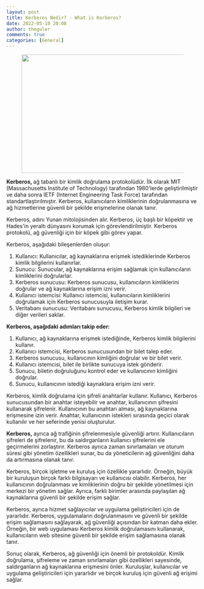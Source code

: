 ```yaml
---
layout: post
title: Kerberos Nedir? - What is Kerberos?
date: 2022-05-10 20:08
author: theguler
comments: true
categories: [General]
---
```

<!-- wp:image {"id":3054,"width":496,"height":310,"sizeSlug":"large","linkDestination":"none"} -->
<figure class="wp-block-image size-large is-resized"><img src="https://theguler.wordpress.com/wp-content/uploads/2022/05/kerberos.png?w=574" alt="" class="wp-image-3054" width="496" height="310" /></figure>
<!-- /wp:image -->

<!-- wp:paragraph -->
<p><strong>Kerberos, </strong>ağ tabanlı bir kimlik doğrulama protokolüdür. İlk olarak MIT (Massachusetts Institute of Technology) tarafından 1980'lerde geliştirilmiştir ve daha sonra IETF (Internet Engineering Task Force) tarafından standartlaştırılmıştır. Kerberos, kullanıcıların kimliklerinin doğrulanmasına ve ağ hizmetlerine güvenli bir şekilde erişmelerine olanak tanır.</p>
<!-- /wp:paragraph -->

<!-- wp:paragraph -->
<p>Kerberos, adını Yunan mitolojisinden alır. Kerberos, üç başlı bir köpektir ve Hades'in yeraltı dünyasını korumak için görevlendirilmiştir. Kerberos protokolü, ağ güvenliği için bir köpek gibi görev yapar.</p>
<!-- /wp:paragraph -->

<!-- wp:paragraph -->
<p>Kerberos, aşağıdaki bileşenlerden oluşur:</p>
<!-- /wp:paragraph -->

<!-- wp:list {"ordered":true} -->
<ol><!-- wp:list-item -->
<li>Kullanıcı: Kullanıcılar, ağ kaynaklarına erişmek istediklerinde Kerberos kimlik bilgilerini kullanırlar.</li>
<!-- /wp:list-item -->

<!-- wp:list-item -->
<li>Sunucu: Sunucular, ağ kaynaklarına erişim sağlamak için kullanıcıların kimliklerini doğrularlar.</li>
<!-- /wp:list-item -->

<!-- wp:list-item -->
<li>Kerberos sunucusu: Kerberos sunucusu, kullanıcıların kimliklerini doğrular ve ağ kaynaklarına erişim izni verir.</li>
<!-- /wp:list-item -->

<!-- wp:list-item -->
<li>Kullanıcı istemcisi: Kullanıcı istemcisi, kullanıcıların kimliklerini doğrulamak için Kerberos sunucusuyla iletişim kurar.</li>
<!-- /wp:list-item -->

<!-- wp:list-item -->
<li>Veritabanı sunucusu: Veritabanı sunucusu, Kerberos kimlik bilgileri ve diğer verileri saklar.</li>
<!-- /wp:list-item --></ol>
<!-- /wp:list -->

<!-- wp:paragraph -->
<p><strong>Kerberos, aşağıdaki adımları takip eder:</strong></p>
<!-- /wp:paragraph -->

<!-- wp:list {"ordered":true} -->
<ol><!-- wp:list-item -->
<li>Kullanıcı, ağ kaynaklarına erişmek istediğinde, Kerberos kimlik bilgilerini kullanır.</li>
<!-- /wp:list-item -->

<!-- wp:list-item -->
<li>Kullanıcı istemcisi, Kerberos sunucusundan bir bilet talep eder.</li>
<!-- /wp:list-item -->

<!-- wp:list-item -->
<li>Kerberos sunucusu, kullanıcının kimliğini doğrular ve bir bilet verir.</li>
<!-- /wp:list-item -->

<!-- wp:list-item -->
<li>Kullanıcı istemcisi, bilet ile birlikte sunucuya istek gönderir.</li>
<!-- /wp:list-item -->

<!-- wp:list-item -->
<li>Sunucu, biletin doğruluğunu kontrol eder ve kullanıcının kimliğini doğrular.</li>
<!-- /wp:list-item -->

<!-- wp:list-item -->
<li>Sunucu, kullanıcının istediği kaynaklara erişim izni verir.</li>
<!-- /wp:list-item --></ol>
<!-- /wp:list -->

<!-- wp:paragraph -->
<p>Kerberos, kimlik doğrulama için şifreli anahtarlar kullanır. Kullanıcı, Kerberos sunucusundan bir anahtar isteyebilir ve anahtar, kullanıcının şifresini kullanarak şifrelenir. Kullanıcının bu anahtarı alması, ağ kaynaklarına erişmesine izin verir. Anahtar, kullanıcının istekleri sırasında geçici olarak kullanılır ve her seferinde yenisi oluşturulur.</p>
<!-- /wp:paragraph -->

<!-- wp:paragraph -->
<p><strong>Kerberos,</strong> ayrıca ağ trafiğinin şifrelenmesiyle güvenliği artırır. Kullanıcıların şifreleri de şifrelenir, bu da saldırganların kullanıcı şifrelerini ele geçirmelerini zorlaştırır. Kerberos ayrıca zaman sınırlamaları ve oturum süresi gibi yönetim özellikleri sunar, bu da yöneticilerin ağ güvenliğini daha da artırmasına olanak tanır.</p>
<!-- /wp:paragraph -->

<!-- wp:paragraph -->
<p>Kerberos, birçok işletme ve kuruluş için özellikle yararlıdır. Örneğin, büyük bir kuruluşun birçok farklı bilgisayarı ve kullanıcısı olabilir. Kerberos, her kullanıcının doğrulanması ve kimliklerinin doğru bir şekilde yönetilmesi için merkezi bir yönetim sağlar. Ayrıca, farklı birimler arasında paylaşılan ağ kaynaklarına güvenli bir şekilde erişim sağlar.</p>
<!-- /wp:paragraph -->

<!-- wp:paragraph -->
<p>Kerberos, ayrıca hizmet sağlayıcılar ve uygulama geliştiricileri için de yararlıdır. Kerberos, uygulamaların doğrulanmasını ve güvenli bir şekilde erişim sağlamasını sağlayarak, ağ güvenliği açısından bir katman daha ekler. Örneğin, bir web uygulaması Kerberos kimlik doğrulamasını kullanarak, kullanıcıların web sitesine güvenli bir şekilde erişim sağlamasına olanak tanır.</p>
<!-- /wp:paragraph -->

<!-- wp:paragraph -->
<p>Sonuç olarak, Kerberos, ağ güvenliği için önemli bir protokoldür. Kimlik doğrulama, şifreleme ve zaman sınırlamaları gibi özellikleri sayesinde, saldırganların ağ kaynaklarına erişmesini önler. Kuruluşlar, kullanıcılar ve uygulama geliştiricileri için yararlıdır ve birçok kuruluş için güvenli ağ erişimi sağlar.</p>
<!-- /wp:paragraph -->
